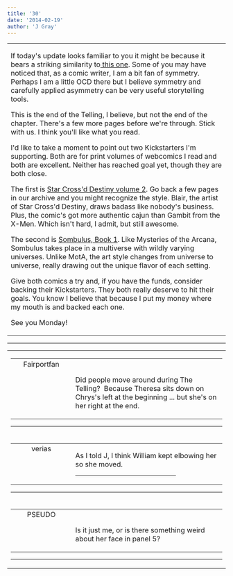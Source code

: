 ```yaml
---
title: '30'
date: '2014-02-19'
author: 'J Gray'
---
```


<div>
<!-- Main content here -->
<table border="0" class="post"><tbody><tr><td>
   
   <div class="post_body">
       <p>If today's update looks familiar to you it might be because it bears a striking similarity to<a href="/comics/398/" target="_blank"> this one</a>. Some of you may have noticed that, as a comic writer, I am a bit fan of symmetry. Perhaps I am a little OCD there but I believe symmetry and carefully applied asymmetry can be very useful storytelling tools.</p><p>This is the end of the Telling, I believe, but not the end of the chapter. There's a few more pages before we're through. Stick with us. I think you'll like what you read.</p><p>I'd like to take a moment to point out two Kickstarters I'm supporting. Both are for print volumes of webcomics I read and both are excellent. Neither has reached goal yet, though they are both close.</p><p>The first is <a href="https://www.kickstarter.com/projects/absinthejunk/star-crossd-destiny-volume-2-printing" target="_blank">Star Cross'd Destiny volume 2</a>. Go back a few pages in our archive and you might recognize the style. Blair, the artist of Star Cross'd Destiny, draws badass like nobody's business. Plus, the comic's got more authentic cajun than Gambit from the X-Men. Which isn't hard, I admit, but still awesome.</p><p>The second is <a href="https://www.kickstarter.com/projects/delphina/sombulus-book-1-a-fantasy-adventure-comic" target="_blank">Sombulus, Book 1</a>. Like Mysteries of the Arcana, Sombulus takes place in a multiverse with wildly varying universes. Unlike MotA, the art style changes from universe to universe, really drawing out the unique flavor of each setting. </p><p>Give both comics a try and, if you have the funds, consider backing their Kickstarters. They both really deserve to hit their goals. You know I believe that because I put my money where my mouth is and backed each one.</p><p>See you Monday!</p>
   </div>
   </td></tr>
   </tbody></table><hr><table style="width:100%; border:0;" class="comment_table"><tbody><tr><td width="100%"><a name=""> </a><div style="width:100%;" class="comment"><table border="0" width="100%"><tbody><tr><td align="center" valign="top" width="125">
<span class="comment_title"><center>Fairportfan<br></center><a name="1253">&nbsp;</a></span><br>
<center><img src="https://www.gravatar.com/avatar.php?gravatar_id=6a0561c0957a6b889bac34144c7cec72&amp;default=http%3A%2F%2Fmysteriesofthearcana.com%2Ftemplates%2Fmain%2Fimages%2Favatar.gif&amp;size=80&amp;rating=g" border="0" alt=""></center>
</td>
<td valign="top">


<p class="comment_text"> </p><p class="comment_text"><br> Did people move around during The Telling? &nbsp;Because Theresa sits down on Chrys's left at the beginning ... but she's on her right at the end.</p>
 

</td></tr></tbody></table>
<hr></div></td></tr><tr><td width="100%"><a name=""> </a><div style="width:100%;" class="comment"><table border="0" width="100%"><tbody><tr><td align="center" valign="top" width="125">
<span class="comment_title"><center>verias</center><a name="1254">&nbsp;</a></span><br>
<center><img src="https://www.gravatar.com/avatar.php?gravatar_id=e3c6cf33692a98b575c642080d14c26a&amp;default=http%3A%2F%2Fmysteriesofthearcana.com%2Ftemplates%2Fmain%2Fimages%2Favatar.gif&amp;size=100&amp;rating=g" border="0" alt=""></center>
</td>
<td valign="top">


<p class="comment_text"> </p><p class="comment_text">As I told J, I think William kept elbowing her so she moved.</p>
 <hr width="70%">

</td></tr></tbody></table>
<hr></div></td></tr><tr><td width="100%"><a name=""> </a><div style="width:100%;" class="comment"><table border="0" width="100%"><tbody><tr><td align="center" valign="top" width="125">
<span class="comment_title"><center>PSEUDO<br></center><a name="1255">&nbsp;</a></span><br>
<center><img src="https://www.gravatar.com/avatar.php?gravatar_id=dd9ba46d5fcb24b99c2c992691b110a7&amp;default=http%3A%2F%2Fmysteriesofthearcana.com%2Ftemplates%2Fmain%2Fimages%2Favatar.gif&amp;size=80&amp;rating=g" border="0" alt=""></center>
</td>
<td valign="top">


<p class="comment_text"> </p><p class="comment_text"><br> Is it just me, or is there something weird about her face in panel 5?<br></p>
 

</td></tr></tbody></table>
<hr></div></td></tr></tbody></table>
<!-- End main content -->
              </div>

